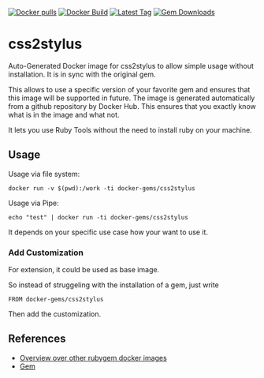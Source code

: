 [![Docker pulls](https://img.shields.io/docker/pulls/rubygem/css2stylus.svg)](https://hub.docker.com/r/rubygem/css2stylus/)
[![Docker Build](https://img.shields.io/docker/automated/rubygem/css2stylus.svg)](https://hub.docker.com/r/rubygem/css2stylus/)
[![Latest Tag](https://img.shields.io/github/tag/docker-rubygem/css2stylus.svg)](https://hub.docker.com/r/rubygem/css2stylus/)
[![Gem Downloads](https://img.shields.io/gem/dt/css2stylus.svg)](https://rubygems.org/gems/css2stylus/)
# css2stylus

Auto-Generated Docker image for css2stylus to allow simple usage without installation.
It is in sync with the original gem.

This allows to use a specific version of your favorite gem and ensures that this image will be supported in future.
The image is generated automatically from a github repository by Docker Hub.
This ensures that you exactly know what is in the image and what not.

It lets you use Ruby Tools without the need to install ruby on your machine.

## Usage

Usage via file system:

`docker run -v $(pwd):/work -ti docker-gems/css2stylus`

Usage via Pipe:

`echo "test" | docker run -ti docker-gems/css2stylus`

It depends on your specific use case how your want to use it.

### Add Customization

For extension, it could be used as base image.

So instead of struggeling with the installation of a gem, just write

`FROM docker-gems/css2stylus`

Then add the customization.

## References

 - [Overview over other rubygem docker images](https://github.com/thinkbot/docker-rubygem)
 - [Gem](https://rubygems.org/gems/css2stylus/)
